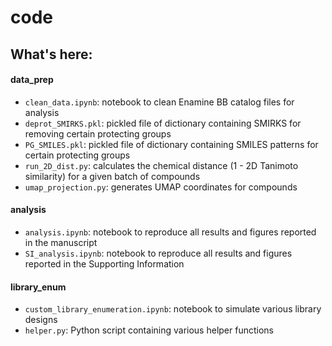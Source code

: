# code

## What's here:
#### data_prep
- `clean_data.ipynb`: notebook to clean Enamine BB catalog files for analysis
- `deprot_SMIRKS.pkl`: pickled file of dictionary containing SMIRKS for removing certain protecting groups
- `PG_SMILES.pkl`: pickled file of dictionary containing SMILES patterns for certain protecting groups
- `run_2D_dist.py`: calculates the chemical distance (1 - 2D Tanimoto similarity) for a given batch of compounds
- `umap_projection.py`: generates UMAP coordinates for compounds

#### analysis
- `analysis.ipynb`: notebook to reproduce all results and figures reported in the manuscript 
- `SI_analysis.ipynb`: notebook to reproduce all results and figures reported in the Supporting Information

#### library_enum
- `custom_library_enumeration.ipynb`: notebook to simulate various library designs
- `helper.py`: Python script containing various helper functions

